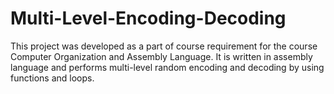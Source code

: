 # Multi-Level-Encoding-Decoding

This project was developed as a part of course requirement for the course Computer Organization and Assembly Language. It is written in assembly language and performs multi-level random encoding and decoding by using functions and loops. 
